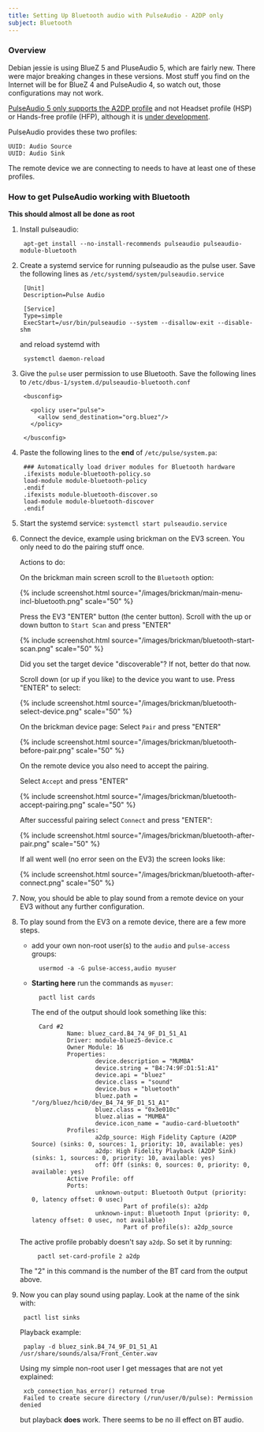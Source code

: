 ```yaml
---
title: Setting Up Bluetooth audio with PulseAudio - A2DP only
subject: Bluetooth
---
```


### Overview

Debian jessie is using BlueZ 5 and PluseAudio 5, which are fairly new.
There were major breaking changes in these versions.
Most stuff you find on the Internet will be for BlueZ 4 and PulseAudio 4,
so watch out, those configurations may not work.


[PulseAudio 5 only supports the A2DP profile][PA5-relnotes] and not Headset profile (HSP) or Hands-free profile (HFP),
although it is [under development][basic support for HEADSET profiles].

PulseAudio provides these two profiles:

    UUID: Audio Source
    UUID: Audio Sink

The remote device we are connecting to needs to have at least one of these profiles.

### How to get PulseAudio working with Bluetooth

**This should almost all be done as root**

1. Install pulseaudio:

        apt-get install --no-install-recommends pulseaudio pulseaudio-module-bluetooth

2. Create a systemd service for running pulseaudio as the pulse user.
Save the following lines as `/etc/systemd/system/pulseaudio.service`

        [Unit]
        Description=Pulse Audio
        
        [Service]
        Type=simple
        ExecStart=/usr/bin/pulseaudio --system --disallow-exit --disable-shm

    and reload systemd with
    
        systemctl daemon-reload

3. Give the `pulse` user permission to use Bluetooth.
Save the following lines to `/etc/dbus-1/system.d/pulseaudio-bluetooth.conf`

        <busconfig>
      
          <policy user="pulse">
            <allow send_destination="org.bluez"/> 
          </policy>
      
        </busconfig>

4. Paste the following lines to the **end** of `/etc/pulse/system.pa`:

        ### Automatically load driver modules for Bluetooth hardware
        .ifexists module-bluetooth-policy.so
        load-module module-bluetooth-policy
        .endif
        .ifexists module-bluetooth-discover.so
        load-module module-bluetooth-discover
        .endif

5. Start the systemd service: `systemctl start pulseaudio.service`

6. Connect the device, example using brickman on the EV3 screen.
You only need to do the pairing stuff once.

    Actions to do:

    On the brickman main screen scroll to the `Bluetooth` option:
    
    {% include screenshot.html source="/images/brickman/main-menu-incl-bluetooth.png" scale="50" %}
    
    Press the EV3 "ENTER" button (the center button). 
    Scroll with the up or down button to `Start Scan` and press "ENTER"
    
    {% include screenshot.html source="/images/brickman/bluetooth-start-scan.png" scale="50" %}

    Did you set the target device "discoverable"? If not, better do that now.
    
    Scroll down (or up if you like) to the device you want to use.
    Press "ENTER" to select:
    
    {% include screenshot.html source="/images/brickman/bluetooth-select-device.png" scale="50" %}

    On the brickman device page:
    Select `Pair` and press "ENTER"
    
    {% include screenshot.html source="/images/brickman/bluetooth-before-pair.png" scale="50" %}

    On the remote device you also need to accept the pairing.

    Select `Accept` and press "ENTER"

    {% include screenshot.html source="/images/brickman/bluetooth-accept-pairing.png" scale="50" %}

    After successful pairing select `Connect` and press "ENTER":

    {% include screenshot.html source="/images/brickman/bluetooth-after-pair.png" scale="50" %}

    If all went well (no error seen on the EV3) the screen looks like:

    {% include screenshot.html source="/images/brickman/bluetooth-after-connect.png" scale="50" %}

7. Now, you should be able to play sound from a remote device on your EV3 without any further configuration.

8. To play sound from the EV3 on a remote device, there are a few more steps.
    * add your own non-root user(s) to the `audio` and `pulse-access` groups:
  
            usermod -a -G pulse-access,audio myuser
      
    * **Starting here** run the commands as `myuser`: 

            pactl list cards

        The end of the output should look something like this:

            Card #2
                    Name: bluez_card.B4_74_9F_D1_51_A1
                    Driver: module-bluez5-device.c
                    Owner Module: 16
                    Properties:
                            device.description = "MUMBA"
                            device.string = "B4:74:9F:D1:51:A1"
                            device.api = "bluez"
                            device.class = "sound"
                            device.bus = "bluetooth"
                            bluez.path = "/org/bluez/hci0/dev_B4_74_9F_D1_51_A1"
                            bluez.class = "0x3e010c"
                            bluez.alias = "MUMBA"
                            device.icon_name = "audio-card-bluetooth"
                    Profiles:
                            a2dp_source: High Fidelity Capture (A2DP Source) (sinks: 0, sources: 1, priority: 10, available: yes)
                            a2dp: High Fidelity Playback (A2DP Sink) (sinks: 1, sources: 0, priority: 10, available: yes)
                            off: Off (sinks: 0, sources: 0, priority: 0, available: yes)
                    Active Profile: off
                    Ports:
                            unknown-output: Bluetooth Output (priority: 0, latency offset: 0 usec)
                                    Part of profile(s): a2dp
                            unknown-input: Bluetooth Input (priority: 0, latency offset: 0 usec, not available)
                                    Part of profile(s): a2dp_source

    The active profile probably doesn't say `a2dp`.
    So set it by running:

            pactl set-card-profile 2 a2dp

    The "2" in this command is the number of the BT card from the output above.

9. Now you can play sound using paplay.
Look at the name of the sink with:
        
        pactl list sinks

    Playback example:
 
        paplay -d bluez_sink.B4_74_9F_D1_51_A1 /usr/share/sounds/alsa/Front_Center.wav

    Using my simple non-root user I get messages that are not yet explained:

        xcb_connection_has_error() returned true
        Failed to create secure directory (/run/user/0/pulse): Permission denied

    but playback **does** work.
    There seems to be no ill effect on BT audio.



[PA5-relnotes]: http://www.freedesktop.org/wiki/Software/PulseAudio/Notes/5.0/
[basic support for HEADSET profiles]: http://cgit.freedesktop.org/pulseaudio/pulseaudio/commit/?id=1f0de01bfc85f92785fcd2f0e863e471af7e6ace
    
